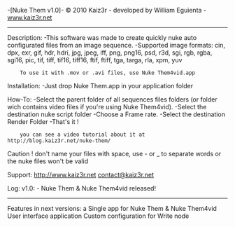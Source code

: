 -[Nuke Them v1.0]-
© 2010 Kaiz3r - developed by William Eguienta - www.kaiz3r.net
-----     -----     -----     -----     -----     -----     -----     -----

Description:
		-This software was made to create quickly nuke auto configurated files from an image sequence.
		-Supported image formats: cin, dpx, exr, gif, hdr, hdri,  jpg,  jpeg, iff, png, png16, psd, r3d, sgi, rgb, rgba, sgi16, pic, tif, tiff, tif16, tiff16, ftif, ftiff, tga, targa, rla, xpm, yuv
		
		To use it with .mov or .avi files, use Nuke Them4vid.app



Installation:
		-Just drop Nuke Them.app in your application folder


How-To:
		-Select the parent folder of all sequences files folders (or folder wich contains video files if you're using Nuke Them4vid).
		-Select the destination nuke script folder
		-Choose a Frame rate.
		-Select the destination Render Folder
		-That's it !

		you can see a video tutorial about it at http://blog.kaiz3r.net/nuke-them/ ‎

Caution ! 
		don't name your files with space, use - or _ to separate words or the nuke files won't be valid
		
Support:
		http://www.kaiz3r.net
		contact@kaiz3r.net

		
Log:
		v1.0:
			- Nuke Them & Nuke Them4vid released!

-----     -----     -----     -----     -----     -----     -----     -----

Features in next versions:
		a Single app for Nuke Them & Nuke Them4vid
		User interface application
		Custom configuration for Write node
